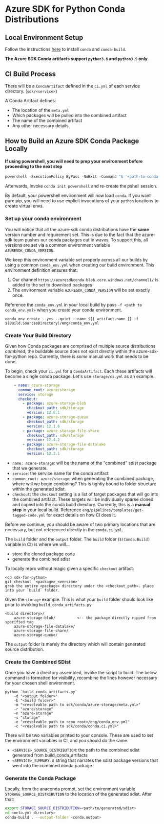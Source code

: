 # Azure SDK for Python Conda Distributions

## Local Environment Setup

Follow the instructions [here](https://docs.conda.io/projects/conda-build/en/latest/install-conda-build.html) to install `conda` and `conda-build`.

**The Azure SDK Conda artifacts support `python3.8` and `python3.9` only.**

## CI Build Process

There will be a `CondaArtifact` defined in the `ci.yml` of each service directory. (`sdk/<service>`)

A Conda Artifact defines:

- The location of the `meta.yml`
- Which packages will be pulled into the combined artifact
- The name of the combined artifact
- Any other necessary details.

## How to Build an Azure SDK Conda Package Locally

#### If using powershell, you will need to prep your environment before proceeding to the next step

```powershell
powershell -ExecutionPolicy ByPass -NoExit -Command "& '<path-to-conda-folder>\shell\condabin\conda-hook.ps1' ; conda activate '<path-to-conda-folder>' "
```

Afterwards, invoke `conda init powershell` and re-create the pshell session.

By default, your powershell environment will now load `conda`. If you want pure pip, you will need to use explicit invocations of your `python` locations to create virtual envs.

### Set up your conda environment

You will notice that all the azure-sdk conda distributions have the **same** version number and requirement set. This is due to the fact that the azure-sdk team pushes our conda packages out in waves. To support this, all versions are set via a common environment variable `AZURESDK_CONDA_VERSION`.

We keep this environment variable set properly across all our builds by using a common `conda_env.yml` when creating our build environment. This environment definition ensures that:

1. Our channel `https://azuresdkconda.blob.core.windows.net/channel1/` is added to the set to download packages
2. The environment variable `AZURESDK_CONDA_VERSION` will be set exactly once.
  

Reference the `conda_env.yml` in your local build by pass `-f <path to conda_env.yml>` when you create your conda environment.

```shell
conda env create --yes --quiet --name ${{ artifact.name }} -f $(Build.SourcesDirectory)/eng/conda_env.yml
```

### Create Your Build Directory

Given how Conda packages are comprised of multiple source distributions _combined_, the buildable source does not exist directly within the azure-sdk-for-python repo. Currently, there is _some_ manual work that needs to be done.

To begin, check your `ci.yml` for a `CondaArtifact`. Each these artifacts will become a single conda package. Let's use `storage/ci.yml` as an example.

```yaml
    - name: azure-storage
      common_root: azure/storage
      service: storage
      checkout:
        - package: azure-storage-blob
          checkout_path: sdk/storage
          version: 12.8.1
        - package: azure-storage-queue
          checkout_path: sdk/storage
          version: 12.1.6
        - package: azure-storage-file-share
          checkout_path: sdk/storage
          version: 12.4.2
        - package: azure-storage-file-datalake
          checkout_path: sdk/storage
          version: 12.3.1
```

- `name: azure-storage`: will be the name of the "combined" sdist package that we generate.
- `service`: the service name for the conda artifact
- `common_root: azure/storage`: when generating the combined package, where will we begin combining? This is tightly bound to folder structure within the generated sdist.
- `checkout`: the `checkout` setting is a list of target packages that will go into the combined artifact. These targets will be individually sparse cloned and copied into the conda build directory. Currently, this is a **manual step** in your local build. Reference `eng/pipelines/templates/get-tagged-code.yml` for exact details on how CI does it.

Before we continue, you should be aware of two primary locations that are necessary, but not referenced directly in the `conda.ci.yml`.

The `build` folder and the `output` folder. The `build` folder (`$(Conda.Build)` variable in CI) is where we will...

- store the cloned package code
- generate the combined sdist

To locally repro without magic given a specific `checkout` artifact:

```code
<cd sdk-for-python>
git checkout `<package>_<version>`
grab the entire <package> directory under the <checkout_path>. place into your `build` folder.
```

Given the `storage` example. This is what your `build` folder should look like prior to invoking `build_conda_artifacts.py`.

```code
<build directory>/
    azure-storage-blob/          <-- the package directly ripped from specified tag
    azure-storage-file-datalake/
    azure-storage-file-share/
    azure-storage-queue/
```

The `output` folder is merely the directory which will contain generated source distribution.

### Create the Combined SDist

Once you have a directory assembled, invoke the script to build. The below command is formatted for visibility, recombine the lines however necessary for your chosen shell environment.


```shell
python `build_conda_artifacts.py`
    -d "<output folder>"
    -b "<build folder>"
    -m "<resolvable path to sdk/conda/azure-storage/meta.yml>"
    -r "azure/storage"
    -n "azure-storage"
    -s "storage"
    -e "<resolvable path to repo root>/eng/conda_env.yml"
    -c "<resolvable path to sdk/conda/conda.ci.yml>"
```

There will be two variables printed to your console. These are used to set the environment variables in CI, and you should do the same.

- `<SERVICE>_SOURCE_DISTRIBUTION`: the path to the combined sdist generated from build_conda_artifacts
- `<SERVICE>_SUMMARY`: a string that narrates the sdist package versions that went into the combined conda package.

### Generate the Conda Package

Locally, from the anaconda prompt, set the environment variable `STORAGE_SOURCE_DISTRIBUTION` to the location of the generated sdist. After that:

```bash
export STORAGE_SOURCE_DISTRIBUTION=<path/to/generated/sdist>
cd <meta.yml directory>
conda-build . --output-folder <conda.output>
```
